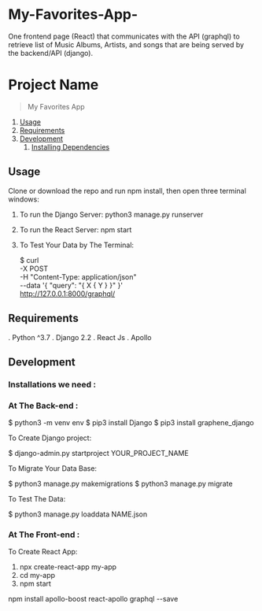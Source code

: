 # My-Favorites-App-
One frontend page (React) that communicates with the API (graphql) to retrieve list of Music Albums, Artists, and songs that are being served by the backend/API (django).


# Project Name

>  My Favorites App



1. [Usage](#Usage)
1. [Requirements](#requirements)
1. [Development](#development)
    1. [Installing Dependencies](#installing-dependencies)
  

## Usage
  Clone or download the repo and run npm install, then open three terminal windows:
1. To run the Django Server: python3 manage.py runserver
2. To run the React Server: npm start
3. To Test Your Data by The Terminal: 

    $ curl \
      -X POST \
      -H "Content-Type: application/json" \
      --data '{ "query": "{ X { Y } }" }' \
      http://127.0.0.1:8000/graphql/

 

## Requirements

. Python ^3.7
. Django 2.2
. React Js
. Apollo

## Development

### Installations we need : 

 
### At The Back-end :


$ python3 -m venv env
$ pip3 install Django
$ pip3 install graphene_django 

To Create Django project:

$ django-admin.py startproject YOUR_PROJECT_NAME 

To Migrate Your Data Base: 

$ python3 manage.py makemigrations
$ python3 manage.py migrate

To Test The Data:

$ python3 manage.py loaddata NAME.json



### At The Front-end : 


To Create React App:

1. npx create-react-app my-app
2. cd my-app
3. npm start


npm install apollo-boost react-apollo graphql --save



 


